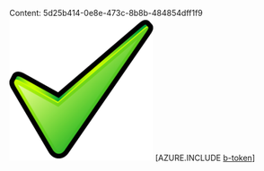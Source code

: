 Content: 5d25b414-0e8e-473c-8b8b-484854dff1f9![image](95478d20-dcae-4db7-b3fd-c64908b0b047.png)
[AZURE.INCLUDE [b-token](4c6be21b-6d99-4621-b3d3-56a7f62b1eba.md)]
